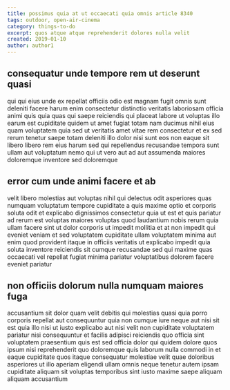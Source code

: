 ```yaml
---
title: possimus quia at ut occaecati quia omnis article 8340
tags: outdoor, open-air-cinema
category: things-to-do
excerpt: quos atque atque reprehenderit dolores nulla velit
created: 2019-01-10
author: author1
---
```


## consequatur unde tempore rem ut deserunt quasi

qui qui eius unde ex repellat officiis odio est magnam fugit omnis sunt deleniti facere harum enim consectetur distinctio veritatis laboriosam officia animi quis quia quas qui saepe reiciendis qui placeat labore ut voluptas illo earum est cupiditate quidem ut amet fugiat totam nam ducimus nihil eius quam voluptatem quia sed ut veritatis amet vitae rem consectetur et ex sed rerum tenetur saepe totam deleniti illo dolor nisi sunt eos non eaque sit libero libero rem eius harum sed qui repellendus recusandae tempora sunt ullam aut voluptatum nemo qui ut vero aut ad aut assumenda maiores doloremque inventore sed doloremque

## error cum unde animi facere et ab

velit libero molestias aut voluptas nihil qui delectus odit asperiores quas numquam voluptatum tempore cupiditate a quis maxime optio et corporis soluta odit et explicabo dignissimos consectetur quia ut est et quis pariatur ad rerum est voluptas maiores voluptas quod laudantium nobis rerum quia ullam facere sint ut dolor corporis ut impedit mollitia et at non impedit qui eveniet veniam et sed voluptatem cupiditate ullam voluptatem minima aut enim quod provident itaque in officiis veritatis ut explicabo impedit quia soluta inventore reiciendis sit cumque recusandae sed qui maxime quas occaecati vel repellat fugiat minima pariatur voluptatibus dolorem facere eveniet pariatur

## non officiis dolorum nulla numquam maiores fuga

accusantium sit dolor quam velit debitis qui molestias quasi quia porro corporis repellat aut consequuntur quia non cumque iure neque aut nisi sit est quia illo nisi ut iusto explicabo aut nisi velit non cupiditate voluptatem pariatur nisi consequuntur et facilis adipisci reiciendis quo officia sint voluptatem praesentium quis est sed officia dolor qui quidem dolore quos ipsum nisi reprehenderit quo doloremque quis laborum nulla commodi in et eaque cupiditate quos itaque consequatur molestiae velit quae doloribus asperiores ut illo aperiam eligendi ullam omnis neque tenetur autem ipsam cupiditate aliquam sit voluptas temporibus sint iusto maxime saepe aliquam aliquam accusantium
